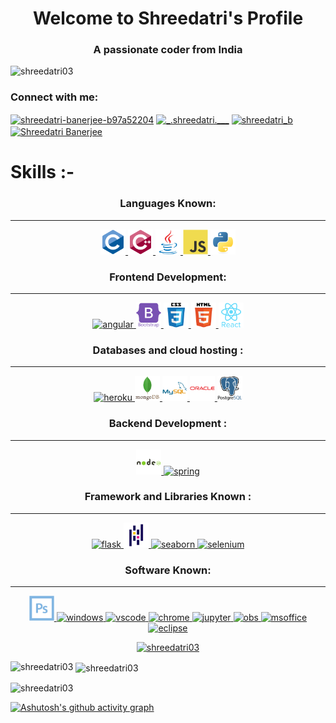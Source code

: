 <h1 align="center">Welcome to Shreedatri's Profile</h1>
<h3 align="center">A passionate coder from India</h3>

<p align="left"> <img src="https://komarev.com/ghpvc/?username=shreedatri03&label=Profile%20views&color=0e75b6&style=flat" alt="shreedatri03" /> </p>

<h3 align="left">Connect with me:</h3>
<p align="left">
<a href="https://www.linkedin.com/in/shreedatri-banerjee-b97a52204/" target="blank"><img align="center" src="https://raw.githubusercontent.com/rahuldkjain/github-profile-readme-generator/master/src/images/icons/Social/linked-in-alt.svg" alt="shreedatri-banerjee-b97a52204" height="30" width="40" /></a>
<a href="https://www.instagram.com/_.shreedatri.___/" target="blank"><img align="center" src="https://raw.githubusercontent.com/rahuldkjain/github-profile-readme-generator/master/src/images/icons/Social/instagram.svg" alt="_.shreedatri.___" height="30" width="40" /></a>
<a href="https://www.hackerrank.com/shreedatri_b" target="blank"><img align="center" src="https://raw.githubusercontent.com/rahuldkjain/github-profile-readme-generator/master/src/images/icons/Social/hackerrank.svg" alt="shreedatri_b" height="30" width="40" /></a>
 <a href="https://www.facebook.com/shreedatri.banerjee.92/" target="blank"><img align="center" src="https://raw.githubusercontent.com/rahuldkjain/github-profile-readme-generator/master/src/images/icons/Social/facebook.svg" alt="Shreedatri Banerjee" height="30" width="40" /></a>
</p>


<h1 align="left"> Skills :-</h1>

<h3 align="center">Languages Known:</h3><hr>
<p align="center">
<a href="https://www.cprogramming.com/" target="_blank" rel="noreferrer"> <img src="https://raw.githubusercontent.com/devicons/devicon/master/icons/c/c-original.svg" alt="c" width="40" height="40"/> </a>
<a href="https://www.w3schools.com/cpp/" target="_blank" rel="noreferrer"> <img src="https://raw.githubusercontent.com/devicons/devicon/master/icons/cplusplus/cplusplus-original.svg" alt="cplusplus" width="40" height="40"/> </a>
<a href="https://www.java.com" target="_blank" rel="noreferrer"> <img src="https://raw.githubusercontent.com/devicons/devicon/master/icons/java/java-original.svg" alt="java" width="40" height="40"/> </a>
<a href="https://developer.mozilla.org/en-US/docs/Web/JavaScript" target="_blank" rel="noreferrer"> <img src="https://raw.githubusercontent.com/devicons/devicon/master/icons/javascript/javascript-original.svg" alt="javascript" width="40" height="40"/> </a>
<a href="https://www.python.org" target="_blank" rel="noreferrer"> <img src="https://raw.githubusercontent.com/devicons/devicon/master/icons/python/python-original.svg" alt="python" width="40" height="40"/> </a> </p>

<h3 align="center">Frontend Development:</h3><hr>
<p align="center">
<a href="https://angular.io" target="_blank" rel="noreferrer"> <img src="https://angular.io/assets/images/logos/angular/angular.svg" alt="angular" width="40" height="40"/> </a>
<a href="https://getbootstrap.com" target="_blank" rel="noreferrer"> <img src="https://raw.githubusercontent.com/devicons/devicon/master/icons/bootstrap/bootstrap-plain-wordmark.svg" alt="bootstrap" width="40" height="40"/> </a> 
<a href="https://www.w3schools.com/css/" target="_blank" rel="noreferrer"> <img src="https://raw.githubusercontent.com/devicons/devicon/master/icons/css3/css3-original-wordmark.svg" alt="css3" width="40" height="40"/> </a> 
<a href="https://www.w3.org/html/" target="_blank" rel="noreferrer"> <img src="https://raw.githubusercontent.com/devicons/devicon/master/icons/html5/html5-original-wordmark.svg" alt="html5" width="40" height="40"/> </a> 
<a href="https://reactjs.org/" target="_blank" rel="noreferrer"> <img src="https://raw.githubusercontent.com/devicons/devicon/master/icons/react/react-original-wordmark.svg" alt="react" width="40" height="40"/> </a>
</p>

<h3 align="center">Databases and cloud hosting :</h3><hr>
<p align="center"> 
 <a href="https://heroku.com" target="_blank" rel="noreferrer"> <img src="https://www.vectorlogo.zone/logos/heroku/heroku-icon.svg" alt="heroku" width="40" height="40"/> </a> <a href="https://www.mongodb.com/" target="_blank" rel="noreferrer"> <img src="https://raw.githubusercontent.com/devicons/devicon/master/icons/mongodb/mongodb-original-wordmark.svg" alt="mongodb" width="40" height="40"/> </a> <a href="https://www.mysql.com/" target="_blank" rel="noreferrer"> <img src="https://raw.githubusercontent.com/devicons/devicon/master/icons/mysql/mysql-original-wordmark.svg" alt="mysql" width="40" height="40"/> </a> 
<a href="https://www.oracle.com/" target="_blank" rel="noreferrer"> <img src="https://raw.githubusercontent.com/devicons/devicon/master/icons/oracle/oracle-original.svg" alt="oracle" width="40" height="40"/> </a> 
<a href="https://www.postgresql.org" target="_blank" rel="noreferrer"> <img src="https://raw.githubusercontent.com/devicons/devicon/master/icons/postgresql/postgresql-original-wordmark.svg" alt="postgresql" width="40" height="40"/></a>
</p>

<h3 align="center">Backend Development :</h3><hr>
<p align="center"> 
<a href="https://nodejs.org" target="_blank" rel="noreferrer"> <img src="https://raw.githubusercontent.com/devicons/devicon/master/icons/nodejs/nodejs-original-wordmark.svg" alt="nodejs" width="40" height="40"/> </a>
<a href="https://spring.io/" target="_blank" rel="noreferrer"> <img src="https://www.vectorlogo.zone/logos/springio/springio-icon.svg" alt="spring" width="40" height="40"/> </a>
</p>

<h3 align="center">Framework and Libraries Known :</h3><hr>
<p align="center"> 
<a href="https://flask.palletsprojects.com/" target="_blank" rel="noreferrer"> <img src="https://www.vectorlogo.zone/logos/pocoo_flask/pocoo_flask-icon.svg" alt="flask" width="40" height="40"/> </a> 
<a href="https://pandas.pydata.org/" target="_blank" rel="noreferrer"> <img src="https://raw.githubusercontent.com/devicons/devicon/2ae2a900d2f041da66e950e4d48052658d850630/icons/pandas/pandas-original.svg" alt="pandas" width="40" height="40"/> </a> 
<a href="https://seaborn.pydata.org/" target="_blank" rel="noreferrer"> <img src="https://seaborn.pydata.org/_images/logo-mark-lightbg.svg" alt="seaborn" width="40" height="40"/> </a> 
 <a href="https://www.selenium.dev" target="_blank" rel="noreferrer"> <img src="https://raw.githubusercontent.com/detain/svg-logos/780f25886640cef088af994181646db2f6b1a3f8/svg/selenium-logo.svg" alt="selenium" width="40" height="40"/> </a> 
</p>

<h3 align="center">Software Known:</h3><hr>  
<p align="center">   
<a href="https://www.photoshop.com/en" target="_blank" rel="noreferrer"> <img src="https://raw.githubusercontent.com/devicons/devicon/master/icons/photoshop/photoshop-line.svg" alt="photoshop" width="40" height="40"/> </a>
<a href="https://windows.com" target="_blank" rel="noreferrer"> <img src="https://img.icons8.com/fluency/48/000000/windows-10.png" alt="windows" width="40" height="40"/> </a>
<a href="https://visualstudiocode.com/" target="_blank" rel="noreferrer"> <img src="https://img.icons8.com/color/48/000000/visual-studio-code-2019.png" alt="vscode" width="40" height="40"/> </a>
<a href="https://chrome.com/" target="_blank" rel="noreferrer"> <img src="https://img.icons8.com/color/48/000000/chrome.png" alt="chrome" width="40" height="40"/> </a>
<a href="https://jupyter.org" target="_blank" rel="noreferrer"> <img src="https://img.icons8.com/fluency/48/000000/jupyter.png" alt="jupyter" width="40" height="40"/> </a>
<a href="https://obsdtudio.org" target="_blank" rel="noreferrer"> <img src="https://img.icons8.com/nolan/64/obs-studio.png" alt="obs" width="40" height="40"/> </a>
<a href="https://microsoftoffice.com" target="_blank" rel="noreferrer"> <img src="https://img.icons8.com/color/48/000000/microsoft-office-2019.png" alt="msoffice" width="40" height="40"/> </a>
 <a href="https://eclipse.org" target="_blank" rel="noreferrer"><img src="https://img.icons8.com/nolan/64/java-eclipse.png" alt="eclipse" width="40" height="40"/> </a>
</p>

<p align="center"> <a href="https://github.com/ryo-ma/github-profile-trophy"><img src="https://github-profile-trophy.vercel.app/?username=shreedatri03" alt="shreedatri03" /></a> </p>

<p><img align="left" src="https://github-readme-stats.vercel.app/api/top-langs?username=shreedatri03&show_icons=true&theme=dark&title_color=10fe97&text_color=80fdff&locale=en&layout=compact" alt="shreedatri03" /></p>

<p>&nbsp;<img align="center" src="https://github-readme-stats.vercel.app/api?username=shreedatri03&show_icons=true&theme=dark&title_color=41ec55&text_color=3dffd8&locale=en" alt="shreedatri03" /></p>

<p><img align="center" src="https://github-readme-streak-stats.herokuapp.com/?user=shreedatri03&theme=dark" alt="shreedatri03" /></p>

[![Ashutosh's github activity graph](https://activity-graph.herokuapp.com/graph?username=shreedatri03&theme=material-palenight)](https://github.com/ashutosh00710/github-readme-activity-graph)
